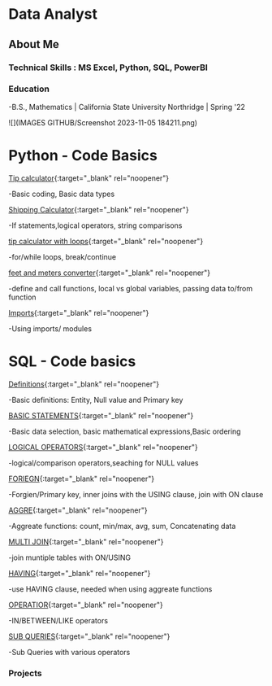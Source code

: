# Data Analyst

## About Me

### Technical Skills : MS Excel, Python, SQL, PowerBI

### Education
-B.S., Mathematics | California State University Northridge | Spring '22

![](IMAGES GITHUB/Screenshot 2023-11-05 184211.png)
 
# Python - Code Basics
[Tip calculator](https://github.com/JamesBaierski/Portfolio/blob/main/PYTHON%20BASICS/annotated-Baierski_assign1.py.pdf){:target="_blank" rel="noopener"}

-Basic coding, Basic data types

[Shipping Calculator](https://github.com/JamesBaierski/Portfolio/blob/main/PYTHON%20BASICS/annotated-Baierski_assign2.py.pdf){:target="_blank" rel="noopener"}

-If statements,logical operators, string comparisons 

[tip calculator with loops](https://github.com/JamesBaierski/Portfolio/blob/main/PYTHON%20BASICS/annotated-Baierski_assign3.py.pdf){:target="_blank" rel="noopener"}

-for/while loops, break/continue

[feet and meters converter](https://github.com/JamesBaierski/Portfolio/blob/main/PYTHON%20BASICS/annotated-Baierski_assign4.py.pdf){:target="_blank" rel="noopener"}

-define and call functions, local vs global variables, passing data to/from function

[Imports](https://github.com/JamesBaierski/Portfolio/blob/main/PYTHON%20BASICS/annotated-Baierski_assign5.py.pdf){:target="_blank" rel="noopener"}

-Using imports/ modules

# SQL - Code basics
[Definitions](https://github.com/JamesBaierski/Portfolio/blob/main/SQL%20BASICS/SQL%20assign%201%20.pdf){:target="_blank" rel="noopener"}

 -Basic definitions: Entity, Null value and Primary key

[BASIC STATEMENTS](https://github.com/JamesBaierski/Portfolio/blob/main/SQL%20BASICS/SQL%20assign%202.pdf){:target="_blank" rel="noopener"}

-Basic data selection, basic mathematical expressions,Basic ordering

[LOGICAL OPERATORS](https://github.com/JamesBaierski/Portfolio/blob/main/SQL%20BASICS/SQL%20assign%203.pdf){:target="_blank" rel="noopener"}

-logical/comparison operators,seaching for NULL values

[FORIEGN](https://github.com/JamesBaierski/Portfolio/blob/main/SQL%20BASICS/SQL%20assign%204.pdf){:target="_blank" rel="noopener"}

-Forgien/Primary key, inner joins with the USING clause, join with ON clause

[AGGRE](https://github.com/JamesBaierski/Portfolio/blob/main/SQL%20BASICS/SQL%20assign%205.pdf){:target="_blank" rel="noopener"}

-Aggreate functions: count, min/max, avg, sum, Concatenating data

[MULTI JOIN](https://github.com/JamesBaierski/Portfolio/blob/main/SQL%20BASICS/SQL%20assign%206.pdf){:target="_blank" rel="noopener"}

-join muntiple tables with ON/USING

[HAVING](https://github.com/JamesBaierski/Portfolio/blob/main/SQL%20BASICS/SQL%20assign%207.pdf){:target="_blank" rel="noopener"}

-use HAVING clause, needed when using aggreate functions 

[OPERATIOR](https://github.com/JamesBaierski/Portfolio/blob/main/SQL%20BASICS/SQL%20assign%208.pdf){:target="_blank" rel="noopener"}

-IN/BETWEEN/LIKE operators  

[SUB QUERIES](https://github.com/JamesBaierski/Portfolio/blob/main/SQL%20BASICS/SQL%20assign%209.pdf){:target="_blank" rel="noopener"}

-Sub Queries with various operators 

### Projects

